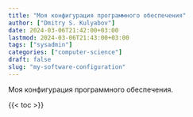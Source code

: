 ```yaml
---
title: "Моя конфигурация программного обеспечения"
author: ["Dmitry S. Kulyabov"]
date: 2024-03-06T21:42:00+03:00
lastmod: 2024-03-06T21:43:00+03:00
tags: ["sysadmin"]
categories: ["computer-science"]
draft: false
slug: "my-software-configuration"
---
```


Моя конфигурация программного обеспечения.

<!--more-->

{{< toc >}}
